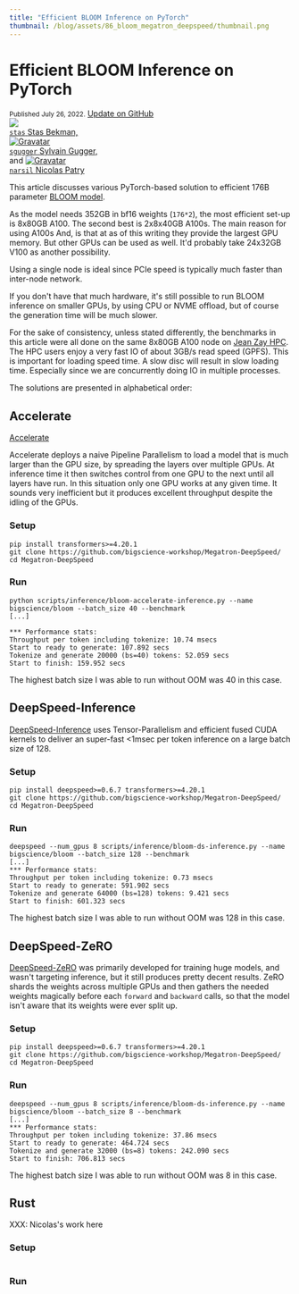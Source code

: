 ```yaml
---
title: "Efficient BLOOM Inference on PyTorch"
thumbnail: /blog/assets/86_bloom_megatron_deepspeed/thumbnail.png
---
```


<h1>Efficient BLOOM Inference on PyTorch</h1>

<div class="blog-metadata">
    <small>Published July 26, 2022.</small>
    <a target="_blank" class="btn no-underline text-sm mb-5 font-sans" href="https://github.com/huggingface/blog/blob/main/bloom-inference-pytorch.md">
        Update on GitHub
    </a>
</div>

<div class="author-card">
    <a href="/stas">
        <img class="avatar avatar-user" src="/blog/assets/bloom-inference-pytorch/stas-bekman-300x300.jpg">
        <div class="bfc">
            <code>stas</code>
            <span class="fullname">Stas Bekman,</span>
        </div>
    </a>
    <a href="/sgugger">
        <img class="avatar avatar-user" src="https://aeiljuispo.cloudimg.io/v7/https://s3.amazonaws.com/moonup/production/uploads/1593126474392-5ef50182b71947201082a4e5.jpeg?w=200&h=200&f=face" title="Gravatar">
        <div class="bfc">
            <code>sgugger</code>
            <span class="fullname">Sylvain Gugger,</span>
        </div>
    </a>
    and
    <a href="/Narsil">
        <img class="avatar avatar-user" src="https://aeiljuispo.cloudimg.io/v7/https://s3.amazonaws.com/moonup/production/uploads/1608285816082-5e2967b819407e3277369b95.png?w=200&h=200&f=face" title="Gravatar">
        <div class="bfc">
            <code>narsil</code>
            <span class="fullname">Nicolas Patry</span>
        </div>
    </a>
</div>

This article discusses various PyTorch-based solution to efficient 176B parameter [BLOOM model](https://huggingface.co/bigscience/bloom).

As the model needs 352GB in bf16 weights (`176*2`), the most efficient set-up is 8x80GB A100. The second best is 2x8x40GB A100s. The main reason for using A100s And, is that at as of this writing they provide the largest GPU memory. But other GPUs can be used as well. It'd probably take 24x32GB V100 as another possibility.

Using a single node is ideal since PCIe speed is typically much faster than inter-node network.

If you don't have that much hardware, it's still possible to run BLOOM inference on smaller GPUs, by using CPU or NVME offload, but of course the generation time will be much slower.


For the sake of consistency, unless stated differently, the benchmarks in this article were all done on the same 8x80GB A100 node on [Jean Zay HPC](http://www.idris.fr/eng/jean-zay/index.html). The HPC users enjoy a very fast IO of about 3GB/s read speed (GPFS). This is important for loading speed time. A slow disc will result in slow loading time. Especially since we are concurrently doing IO in multiple processes.

The solutions are presented in alphabetical order:


## Accelerate

[Accelerate](https://github.com/huggingface/accelerate)

Accelerate deploys a naive Pipeline Parallelism to load a model that is much larger than the GPU size, by spreading the layers over multiple GPUs. At inference time it then switches control from one GPU to the next until all layers have run. In this situation only one GPU works at any given time. It sounds very inefficient but it produces excellent throughput despite the idling of the GPUs.


### Setup

```
pip install transformers>=4.20.1
git clone https://github.com/bigscience-workshop/Megatron-DeepSpeed/
cd Megatron-DeepSpeed
```

### Run

```
python scripts/inference/bloom-accelerate-inference.py --name bigscience/bloom --batch_size 40 --benchmark
[...]

*** Performance stats:
Throughput per token including tokenize: 10.74 msecs
Start to ready to generate: 107.892 secs
Tokenize and generate 20000 (bs=40) tokens: 52.059 secs
Start to finish: 159.952 secs
```

The highest batch size I was able to run without OOM was 40 in this case.



## DeepSpeed-Inference

[DeepSpeed-Inference](https://www.deepspeed.ai/tutorials/inference-tutorial/) uses Tensor-Parallelism and efficient fused CUDA kernels to deliver an super-fast <1msec per token inference on a large batch size of 128.



### Setup

```
pip install deepspeed>=0.6.7 transformers>=4.20.1
git clone https://github.com/bigscience-workshop/Megatron-DeepSpeed/
cd Megatron-DeepSpeed
```

### Run

```
deepspeed --num_gpus 8 scripts/inference/bloom-ds-inference.py --name bigscience/bloom --batch_size 128 --benchmark
[...]
*** Performance stats:
Throughput per token including tokenize: 0.73 msecs
Start to ready to generate: 591.902 secs
Tokenize and generate 64000 (bs=128) tokens: 9.421 secs
Start to finish: 601.323 secs

```

The highest batch size I was able to run without OOM was 128 in this case.






## DeepSpeed-ZeRO

[DeepSpeed-ZeRO](https://www.deepspeed.ai/tutorials/zero/) was primarily developed for training huge models, and wasn't targeting inference, but it still produces pretty decent results. ZeRO shards the weights across multiple GPUs and then gathers the needed weights magically before each `forward` and `backward` calls, so that the model isn't aware that its weights were ever split up.


### Setup

```
pip install deepspeed>=0.6.7 transformers>=4.20.1
git clone https://github.com/bigscience-workshop/Megatron-DeepSpeed/
cd Megatron-DeepSpeed
```

### Run

```
deepspeed --num_gpus 8 scripts/inference/bloom-ds-inference.py --name bigscience/bloom --batch_size 8 --benchmark
[...]
*** Performance stats:
Throughput per token including tokenize: 37.86 msecs
Start to ready to generate: 464.724 secs
Tokenize and generate 32000 (bs=8) tokens: 242.090 secs
Start to finish: 706.813 secs
```

The highest batch size I was able to run without OOM was 8 in this case.



## Rust

XXX: Nicolas's work here


### Setup

```
```

### Run

```
```
